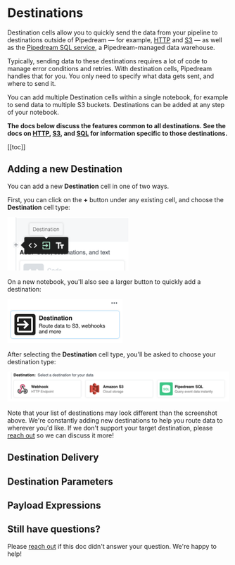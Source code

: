 # Destinations

Destination cells allow you to quickly send the data from your pipeline to destinations outside of Pipedream — for example, [HTTP](/notebook/destinations/http/) and [S3](/notebook/destinations/s3/) — as well as the [Pipedream SQL service](/notebook/sql/), a Pipedream-managed data warehouse.

Typically, sending data to these destinations requires a lot of code to manage error conditions and retries. With destination cells, Pipedream handles that for you. You only need to specify what data gets sent, and where to send it.

You can add multiple Destination cells within a single notebook, for example to send data to multiple S3 buckets. Destinations can be added at any step of your notebook.

**The docs below discuss the features common to all destinations. See the docs on [HTTP](/notebook/destinations/http/), [S3](/notebook/destinations/s3/), and [SQL](/notebook/sql/) for information specific to those destinations.**

[[toc]]

## Adding a new Destination

You can add a new **Destination** cell in one of two ways.

First, you can click on the **+** button under any existing cell, and choose the **Destination** cell type:

<div>
<img alt="Add a new cell" width="275" src="./images/new-cell.png">
</div>

On a new notebook, you'll also see a larger button to quickly add a destination:

<div>
<img alt="New destination button" width="262" src="./images/new-destination.png">
</div>

After selecting the **Destination** cell type, you'll be asked to choose your destination type:

<div>
<img alt="New destination type" src="./images/new-destination-type.png">
</div>

Note that your list of destinations may look different than the screenshot above. We're constantly adding new destinations to help you route data to wherever you'd like. If we don't support your target destination, please [reach out](/support/) so we can discuss it more!

## Destination Delivery

## Destination Parameters

## Payload Expressions

## Still have questions?

Please [reach out](/support/) if this doc didn't answer your question. We're happy to help!

